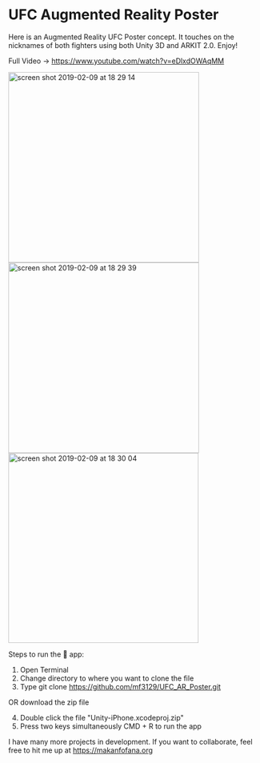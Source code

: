# UFC Augmented Reality Poster

Here is an Augmented Reality UFC Poster concept. It touches on the nicknames of both fighters using both Unity 3D and ARKIT 2.0. Enjoy! 

Full Video -> https://www.youtube.com/watch?v=eDlxdOWAqMM

<img width="381" alt="screen shot 2019-02-09 at 18 29 14" src="https://user-images.githubusercontent.com/43025563/52527588-373eed00-2c99-11e9-935a-104aa4c05911.png">
<img width="381" alt="screen shot 2019-02-09 at 18 29 39" src="https://user-images.githubusercontent.com/43025563/52527589-3dcd6480-2c99-11e9-9de5-ded3005f0a4f.png">
<img width="380" alt="screen shot 2019-02-09 at 18 30 04" src="https://user-images.githubusercontent.com/43025563/52527590-40c85500-2c99-11e9-93e4-0c2a91e00025.png">


Steps to run the 📱 app:

1. Open Terminal
2. Change directory to where you want to clone the file
3. Type git clone https://github.com/mf3129/UFC_AR_Poster.git


OR download the zip file


4. Double click the file "Unity-iPhone.xcodeproj.zip"
5. Press two keys simultaneously CMD + R to run the app


I have many more projects in development. If you want to collaborate, feel free to hit me up at https://makanfofana.org
